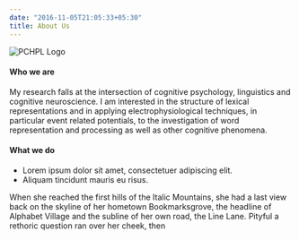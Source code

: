 ```yaml
---
date: "2016-11-05T21:05:33+05:30"
title: About Us
---
```


![PCHPL Logo][1]

#### Who we are

My research falls at the intersection of cognitive psychology, linguistics and cognitive neuroscience. I am interested in the structure of lexical representations and in applying electrophysiological techniques, in particular event related potentials, to the investigation of word representation and processing as well as other cognitive phenomena.

#### What we do

* Lorem ipsum dolor sit amet, consectetuer adipiscing elit.
* Aliquam tincidunt mauris eu risus.

When she reached the first hills of the Italic Mountains, she had a last view back on the skyline of her hometown Bookmarksgrove, the headline of Alphabet Village and the subline of her own road, the Line Lane. Pityful a rethoric question ran over her cheek, then

[1]: /img/pchpl_logo_chrome_2.png
